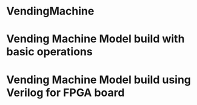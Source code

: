 # VendingMachine
# Vending Machine Model build with basic operations
# Vending Machine Model build using Verilog for FPGA board

